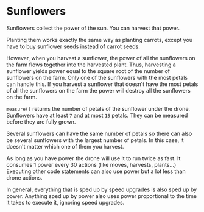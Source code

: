 # Sunflowers
Sunflowers collect the power of the sun. You can harvest that power. 

Planting them works exactly the same way as planting carrots, except you have to buy sunflower seeds instead of carrot seeds. 

However, when you harvest a sunflower, the power of all the sunflowers on the farm flows together into the harvested plant. 
Thus, harvesting a sunflower yields power equal to the square root of the number of sunflowers on the farm.
Only one of the sunflowers with the most petals can handle this.
If you harvest a sunflower that doesn't have the most petals of all the sunflowers on the farm the power will destroy all the sunflowers on the farm.

`measure()` returns the number of petals of the sunflower under the drone.
Sunflowers have at least `7` and at most `15` petals.
They can be measured before they are fully grown.

Several sunflowers can have the same number of petals so there can also be several sunflowers with the largest number of petals. In this case, it doesn't matter which one of them you harvest.

As long as you have power the drone will use it to run twice as fast. 
It consumes 1 power every 30 actions (like moves, harvests, plants...)
Executing other code statements can also use power but a lot less than drone actions.

In general, everything that is sped up by speed upgrades is also sped up by power.
Anything sped up by power also uses power proportional to the time it takes to execute it, ignoring speed upgrades.
